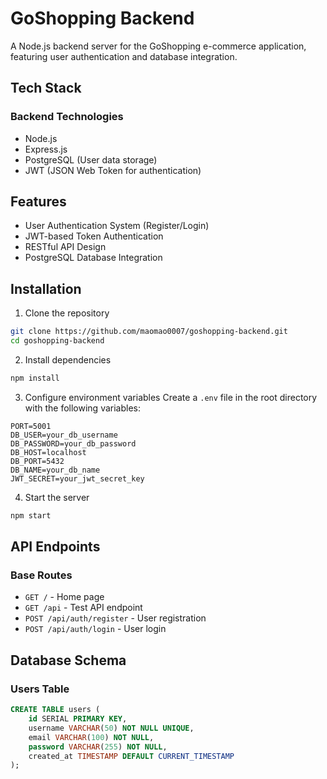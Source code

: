 # GoShopping Backend

A Node.js backend server for the GoShopping e-commerce application, featuring user authentication and database integration.

## Tech Stack

### Backend Technologies
- Node.js
- Express.js
- PostgreSQL (User data storage)
- JWT (JSON Web Token for authentication)

## Features

- User Authentication System (Register/Login)
- JWT-based Token Authentication
- RESTful API Design
- PostgreSQL Database Integration

## Installation

1. Clone the repository
```bash
git clone https://github.com/maomao0007/goshopping-backend.git
cd goshopping-backend
```

2. Install dependencies
```bash
npm install
```

3. Configure environment variables
Create a `.env` file in the root directory with the following variables:
```
PORT=5001
DB_USER=your_db_username
DB_PASSWORD=your_db_password
DB_HOST=localhost  
DB_PORT=5432          
DB_NAME=your_db_name
JWT_SECRET=your_jwt_secret_key
```

4. Start the server
```bash
npm start
```

## API Endpoints

### Base Routes
- `GET /` - Home page
- `GET /api` - Test API endpoint
- `POST /api/auth/register` - User registration
- `POST /api/auth/login` - User login

## Database Schema

### Users Table
```sql
CREATE TABLE users (
    id SERIAL PRIMARY KEY,
    username VARCHAR(50) NOT NULL UNIQUE,
    email VARCHAR(100) NOT NULL,
    password VARCHAR(255) NOT NULL,
    created_at TIMESTAMP DEFAULT CURRENT_TIMESTAMP
);
```
